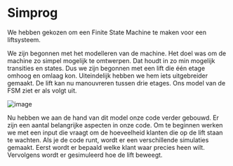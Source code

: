 # Simprog

We hebben gekozen om een Finite State Machine te maken voor een liftsysteem.

We zijn begonnen met het modelleren van de machine. Het doel was om de machine zo simpel mogelijk te omtwerpen. Dat houdt in zo min mogelijk transities en states. Dus we zijn begonnen met een lift die één etage omhoog en omlaag kon. Uiteindelijk hebben we hem iets uitgebreider gemaakt. De lift kan nu manouvreren tussen drie etages. Ons model van de FSM ziet er als volgt uit.

![image](https://user-images.githubusercontent.com/74369553/143570243-c97ab0b8-0d61-4545-bd69-080c7f80e5c0.png)

Nu hebben we aan de hand van dit model onze code verder gebouwd. 
Er zijn een aantal belangrijke aspecten in onze code. Om te beginnen werken we met een input die vraagt om de hoeveelheid klanten die op de lift staan te wachten. Als je de code runt, wordt er een verschillende simulaties gemaakt. Eerst wordt er bepaald welke klant waar precies heen wilt. Vervolgens wordt er gesimuleerd hoe de lift beweegt.
